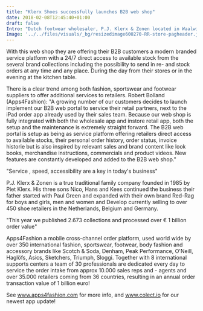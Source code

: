 ```yaml
---
title: "Klerx Shoes successfully launches B2B web shop"
date: 2018-02-08T12:45:40+01:00
draft: false
Intro: "Dutch footwear wholesaler, P.J. Klerx & Zonen located in Waalwijk, known from Red-Rag, Develop and Paul Green, has successfully launched their B2B web shop."
Image: '../../files/visuals/_bg/resizedimage600270-RR-store-pagheader.jpg'
---
```


With this web shop they are offering their B2B customers a modern branded service platform with a 24/7 direct access to available stock from the several brand collections including the possibility to send in re- and stock orders at any time and any place. During the day from their stores or in the evening at the kitchen table.

There is a clear trend among both fashion, sportswear and footwear suppliers to offer additional services to retailers. Robert Bolland (Apps4Fashion): "A growing number of our customers decides to launch implement our B2B web portal to service their retail partners, next to the iPad order app already used by their sales team. Because our web shop is fully integrated with both the wholesale app and instore retail app, both the setup and the maintenance is extremely straight forward. The B2B web portal is setup as being as service platform offering retailers direct access to available stocks, their personal order history, order status, invoice historie but is also inspired by relevant sales and brand content like look books, merchandise instructions, commercials and product videos. New features are constantly developed and added to the B2B web shop."

"Service , speed, accessibility are a key in today's business"

P.J. Klerx & Zonen is a true traditional family company founded in 1985 by Piet Klerx. His three sons Nico, Hans and Kees continued the business their father started with Paul Green and expanded with their own brand Red-Rag for boys and girls, men and women and Develop currently selling to over 450 shoe retailers in the Netherlands, Belgium and Germany.

"This year we published 2.673 collections and processed over € 1 billion order value"

Apps4Fashion a mobile cross-channel order platform, used world wide by over 350 international fashion, sportswear, footwear, body fashion and accessory brands like Scotch & Soda, Denham, Peak Performance, O'Neill, Haglöfs, Asics, Sketchers, Triumph, Sloggi. Together with 8 international supports centers a team of 30 professionals are dedicated every day to service the order intake from approx 10.000 sales reps and - agents and over 35.000 retailers coming from 36 countries, resulting in an annual order transaction value of 1 billion euro!

See www.apps4fashion.com for more info, and www.colect.io for our newest app update!
